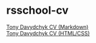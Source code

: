 # rsschool-cv

[Tony Davydchyk CV (Markdown)](https://unf0rgettab1e.github.io/rsschool-cv/cv)  
[Tony Davydchyk CV (HTML/CSS)](https://unf0rgettab1e.github.io/rsschool-cv)
